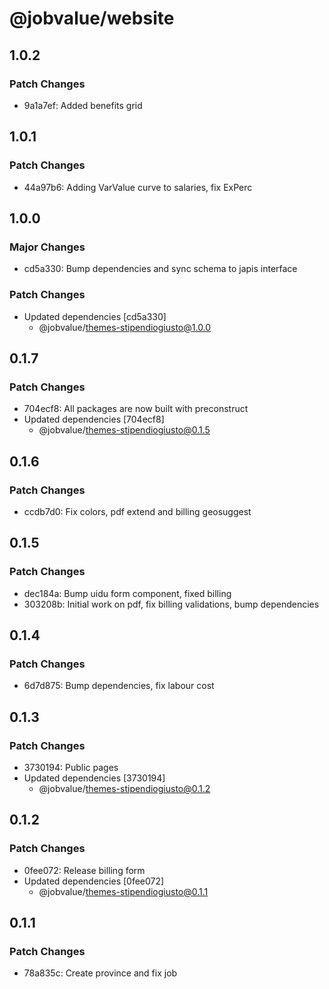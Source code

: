 # @jobvalue/website

## 1.0.2

### Patch Changes

- 9a1a7ef: Added benefits grid

## 1.0.1

### Patch Changes

- 44a97b6: Adding VarValue curve to salaries, fix ExPerc

## 1.0.0

### Major Changes

- cd5a330: Bump dependencies and sync schema to japis interface

### Patch Changes

- Updated dependencies [cd5a330]
  - @jobvalue/themes-stipendiogiusto@1.0.0

## 0.1.7

### Patch Changes

- 704ecf8: All packages are now built with preconstruct
- Updated dependencies [704ecf8]
  - @jobvalue/themes-stipendiogiusto@0.1.5

## 0.1.6

### Patch Changes

- ccdb7d0: Fix colors, pdf extend and billing geosuggest

## 0.1.5

### Patch Changes

- dec184a: Bump uidu form component, fixed billing
- 303208b: Initial work on pdf, fix billing validations, bump dependencies

## 0.1.4

### Patch Changes

- 6d7d875: Bump dependencies, fix labour cost

## 0.1.3

### Patch Changes

- 3730194: Public pages
- Updated dependencies [3730194]
  - @jobvalue/themes-stipendiogiusto@0.1.2

## 0.1.2

### Patch Changes

- 0fee072: Release billing form
- Updated dependencies [0fee072]
  - @jobvalue/themes-stipendiogiusto@0.1.1

## 0.1.1

### Patch Changes

- 78a835c: Create province and fix job
